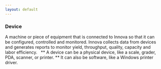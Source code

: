 ```yaml
---
layout: default
---
```

### Device
A machine or piece of equipment that is connected to Innova so that it can be configured, controlled and monitored. Innova collects data from devices and generates reports to monitor yield, throughput, quality, capacity and labor efficiency.
 
** A device can be a physical device, like a scale, grader, PDA, scanner, or printer. 
** It can also be software, like a Windows printer driver.
